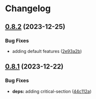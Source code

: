 # Changelog

## [0.8.2](https://github.com/xmc-rs/xmc4200/compare/v0.8.1...v0.8.2) (2023-12-25)


### Bug Fixes

* adding default features ([2e93a2b](https://github.com/xmc-rs/xmc4200/commit/2e93a2b50b5f0f94e120757189257e1bbaaeb875))

## [0.8.1](https://github.com/xmc-rs/xmc4200/compare/v0.8.0...v0.8.1) (2023-12-22)


### Bug Fixes

* **deps:** adding critical-section ([44c112a](https://github.com/xmc-rs/xmc4200/commit/44c112a4d514e7d47be97fb668d786e313d5d8aa))
